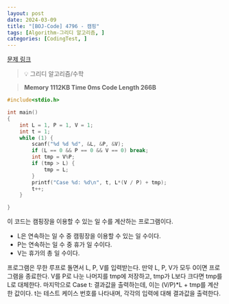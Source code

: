 ```yaml
---
layout: post
date: 2024-03-09
title: "[BOJ-Code] 4796 - 캠핑"
tags: [Algorithm-그리디 알고리즘, ]
categories: [CodingTest, ]
---
```


[문제 링크](https://www.acmicpc.net/problem/4796)


> 💡 그리디 알고리즘/수학


> **Memory   1112KB                                   Time   0ms                                Code Length   266B**


```c++
#include<stdio.h>

int main()
{
	int L = 1, P = 1, V = 1;
	int t = 1;
	while (1) {
		scanf("%d %d %d", &L, &P, &V);
		if (L == 0 && P == 0 && V == 0) break;
		int tmp = V%P;
		if (tmp > L) {
			tmp = L;
		}
		printf("Case %d: %d\n", t, L*(V / P) + tmp);
		t++;
	}

}
```


이 코드는 캠핑장을 이용할 수 있는 일 수를 계산하는 프로그램이다.

- L은 연속하는 일 수 중 캠핑장을 이용할 수 있는 일 수이다.
- P는 연속하는 일 수 중 휴가 일 수이다.
- V는 휴가의 총 일 수이다.

프로그램은 무한 루프로 돌면서 L, P, V를 입력받는다. 만약 L, P, V가 모두 0이면 프로그램을 종료한다. V를 P로 나눈 나머지를 tmp에 저장하고, tmp가 L보다 크다면 tmp를 L로 대체한다. 마지막으로 Case t: 결과값을 출력하는데, 이는 (V/P)*L + tmp를 계산한 값이다. t는 테스트 케이스 번호를 나타내며, 각각의 입력에 대해 결과값을 출력한다.

